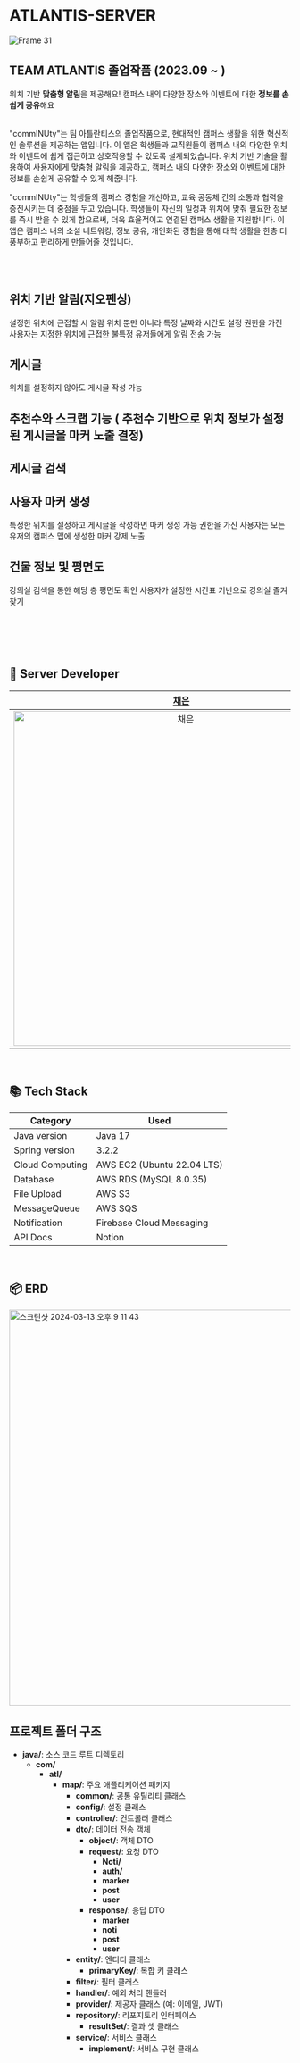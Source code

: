 # ATLANTIS-SERVER
![Frame 31](https://github.com/DO-SOPT-ANDROID/chaeeun-park/assets/107169027/fcab55b8-272f-4a06-86a9-6163561e612f)
## TEAM ATLANTIS 졸업작품 (2023.09 ~ )

위치 기반 **맞춤형 알림**을 제공해요! 캠퍼스 내의 다양한 장소와 이벤트에 대한 **정보를 손쉽게 공유**해요
<br><br>

"commINUty"는 팀 아틀란티스의 졸업작품으로, 현대적인 캠퍼스 생활을 위한 혁신적인 솔루션을 제공하는 앱입니다. 이 앱은 학생들과 교직원들이 캠퍼스 내의 다양한 위치와 이벤트에 쉽게 접근하고 상호작용할 수 있도록 설계되었습니다. 위치 기반 기술을 활용하여 사용자에게 맞춤형 알림을 제공하고, 캠퍼스 내의 다양한 장소와 이벤트에 대한 정보를 손쉽게 공유할 수 있게 해줍니다.

"commINUty"는 학생들의 캠퍼스 경험을 개선하고, 교육 공동체 간의 소통과 협력을 증진시키는 데 중점을 두고 있습니다. 학생들이 자신의 일정과 위치에 맞춰 필요한 정보를 즉시 받을 수 있게 함으로써, 더욱 효율적이고 연결된 캠퍼스 생활을 지원합니다. 이 앱은 캠퍼스 내의 소셜 네트워킹, 정보 공유, 개인화된 경험을 통해 대학 생활을 한층 더 풍부하고 편리하게 만들어줄 것입니다.

<br><br>

## 위치 기반 알림(지오펜싱)
설정한 위치에 근접할 시 알람
위치 뿐만 아니라 특정 날짜와 시간도 설정
권한을 가진 사용자는 지정한 위치에 근접한 불특정 유저들에게 알림 전송 가능
## 게시글
위치를 설정하지 않아도 게시글 작성 가능
## 추천수와 스크랩 기능 ( 추천수 기반으로 위치 정보가 설정된 게시글을 마커 노출 결정)
## 게시글 검색
## 사용자 마커 생성
특정한 위치를 설정하고 게시글을 작성하면 마커 생성 가능
권한을 가진 사용자는 모든 유저의 캠퍼스 맵에 생성한 마커 강제 노출
## 건물 정보 및 평면도
강의실 검색을 통한 해당 층 평면도 확인
사용자가 설정한 시간표 기반으로 강의실 즐겨찾기

<br><br>


<br>

## 🍎 Server Developer

| [채은](https://github.com/CHANGEL1004) | [은진](https://github.com/PanicAthe) 
| :--: | :--: |
| <img width="600" alt="채은" src="https://github.com/DO-SOPT-ANDROID/chaeeun-park/assets/107169027/eb40b648-ee0e-47a5-8ecf-8ced80fe21c8"> | <img width="600" alt="은진" src="https://github.com/DO-SOPT-ANDROID/chaeeun-park/assets/107169027/dc67422e-a29c-41c4-bc22-b7dc7413b331"> | 

<br>

## 📚 Tech Stack
| Category | Used |
| --- | --- |
| Java version | Java 17 |
| Spring version | 3.2.2 |
| Cloud Computing |	AWS EC2 (Ubuntu 22.04 LTS) |
| Database | AWS RDS (MySQL 8.0.35) |
| File Upload | AWS S3 |
| MessageQueue | AWS SQS |
| Notification | Firebase Cloud Messaging |
| API Docs | Notion |

<br>

## 📦 ERD
<img width="709" alt="스크린샷 2024-03-13 오후 9 11 43" src="https://github.com/INU-ATLANTIS/ATLANTIS-SERVER/assets/137266460/103edf67-23d1-4cb7-96fc-6f8b6e771242">

## 프로젝트 폴더 구조

- **java/**: 소스 코드 루트 디렉토리
    - **com/**
        - **atl/**
            - **map/**: 주요 애플리케이션 패키지
                - **common/**: 공통 유틸리티 클래스
                - **config/**: 설정 클래스
                - **controller/**: 컨트롤러 클래스
                - **dto/**: 데이터 전송 객체
                    - **object/**: 객체 DTO
                    - **request/**: 요청 DTO
                        - **Noti/**
                        - **auth/**
                        - **marker**
                        - **post**
                        - **user**
                    - **response/**: 응답 DTO
                        - **marker**
                        - **noti**
                        - **post**
                        - **user**
                - **entity/**: 엔티티 클래스
                    - **primaryKey/**: 복합 키 클래스
                - **filter/**: 필터 클래스
                - **handler/**: 예외 처리 핸들러
                - **provider/**: 제공자 클래스 (예: 이메일, JWT)
                - **repository/**: 리포지토리 인터페이스
                    - **resultSet/**: 결과 셋 클래스
                - **service/**: 서비스 클래스
                    - **implement/**: 서비스 구현 클래스

<br><br>

